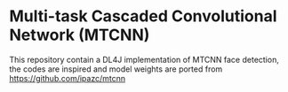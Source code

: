 # Multi-task Cascaded Convolutional Network (MTCNN)

This repository contain a DL4J implementation of MTCNN face detection, the codes are inspired and model weights are ported from https://github.com/ipazc/mtcnn

